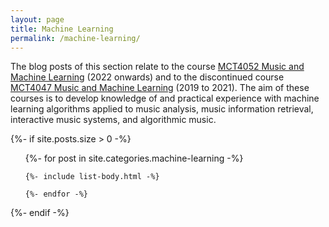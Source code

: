 ```yaml
---
layout: page
title: Machine Learning
permalink: /machine-learning/
---
```


The blog posts of this section relate to the course [MCT4052 Music and Machine Learning](https://www.uio.no/studier/emner/hf/imv/MCT4052/) (2022 onwards) and to the discontinued course [MCT4047 Music and Machine Learning](https://www.uio.no/studier/emner/hf/imv/MCT4047) (2019 to 2021). The aim of these courses is to develop knowledge of and practical experience with machine learning algorithms applied to music analysis, music information retrieval, interactive music systems, and algorithmic music.

{%- if site.posts.size > 0 -%}

  <!-- <h2 class="post-list-heading">{{ page.list_title | default: "Posts" }}</h2> -->
  <ul class="post-list">
    {%- for post in site.categories.machine-learning -%}

    {%- include list-body.html -%}

    {%- endfor -%}

  </ul>
  {%- endif -%}
